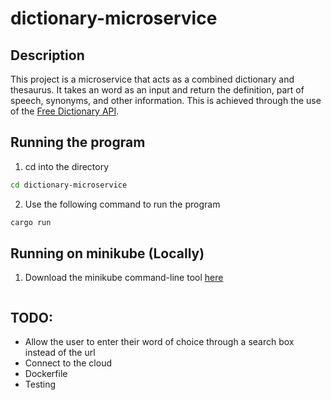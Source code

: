 # dictionary-microservice

## Description
This project is a microservice that acts as a combined dictionary and thesaurus. It takes an word as an input and return the definition, part of speech, synonyms, and other information. This is achieved through the use of the [Free Dictionary API](https://dictionaryapi.dev/). 

## Running the program
1) cd into the directory
```bash 
cd dictionary-microservice
```

2) Use the following command to run the program
```bash
cargo run
```

## Running on minikube (Locally)
1) Download the minikube command-line tool [here]()
```bash
```

## TODO:
- Allow the user to enter their word of choice through a search box instead of the url
- Connect to the cloud
- Dockerfile
- Testing

